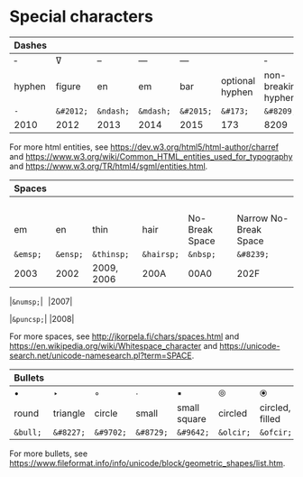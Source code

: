 # Special characters

|Dashes|||||||
|:---|:---|:---|:---|:---|:---|:---|
|&dash;|&#2012;|&ndash;|&mdash;|&horbar;|&#173;|&#8209;|
|hyphen|figure|en|em|bar|optional hyphen|non-breaking hyphen|
|`-`|`&#2012;`|`&ndash;`|`&mdash;`|`&#2015;`|`&#173;`|`&#8209;`|
|2010|2012|2013|2014|2015|173|8209|

For more html entities, see <https://dev.w3.org/html5/html-author/charref> and <https://www.w3.org/wiki/Common_HTML_entities_used_for_typography> and <https://www.w3.org/TR/html4/sgml/entities.html>.

|Spaces||||||
|:---|:---|:---|:---|:---|:---|
|&emsp;|&ensp;|&thinsp;|&hairsp;|&nbsp;|&#8239;|
|em|en|thin|hair|No-Break Space|Narrow No-Break Space|
|`&emsp;`|`&ensp;`|`&thinsp;`|`&hairsp;`|`&nbsp;`|`&#8239;`|
|2003|2002|2009, 2006|200A|00A0|202F|

|`&numsp;`|&numsp;|2007|

|`&puncsp;`|&puncsp;|2008|

For more spaces, see <http://jkorpela.fi/chars/spaces.html> and <https://en.wikipedia.org/wiki/Whitespace_character>
and <https://unicode-search.net/unicode-namesearch.pl?term=SPACE>.

|Bullets|||||||
|:---|:---|:---|:---|:---|:---|:---|
|&bull;|&#8227;|&#9702;|&#8729;|&#9642;|&olcir;|&ofcir;|
|round|triangle|circle|small|small square|circled|circled, filled|
|`&bull;`|`&#8227;`|`&#9702;`|`&#8729;`|`&#9642;`|`&olcir;`|`&ofcir;`|

For more bullets, see <https://www.fileformat.info/info/unicode/block/geometric_shapes/list.htm>.

